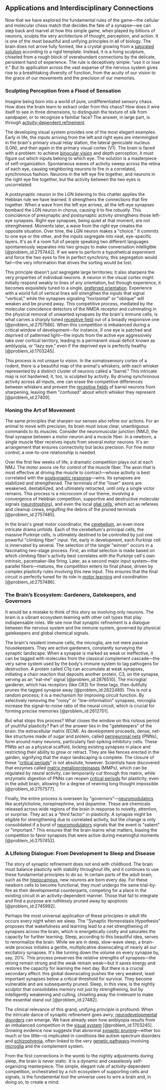 ## Applications and Interdisciplinary Connections

Now that we have explored the fundamental rules of the game—the cellular and molecular chess match that decides the fate of a synapse—we can step back and marvel at how this simple game, when played by billions of neurons, sculpts the very architecture of thought, perception, and action. It is one of the most beautiful and unifying principles in all of biology. The brain does not arrive fully formed, like a crystal growing from a [saturated solution](@article_id:140926) according to a rigid template. Instead, it is a living sculpture, chiseled from a rough block of overabundant connections by the delicate, persistent hand of experience. The rule is deceptively simple: “use it or lose it.” But its application across the vast expanse of the nervous system gives rise to a breathtaking diversity of function, from the acuity of our vision to the grace of our movements and the precision of our memories.

### Sculpting Perception from a Flood of Sensation

Imagine being born into a world of pure, undifferentiated sensory chaos. How does the brain learn to extract order from this chaos? How does it wire itself to see in three dimensions, to distinguish the texture of silk from sandpaper, or to recognize a familiar face? The answer, in large part, is through [activity-dependent refinement](@article_id:192279).

The developing visual system provides one of the most elegant examples. Early in life, the inputs arriving from the left and right eyes are intermingled in the brain's primary visual relay station, the lateral geniculate nucleus (LGN), and then again in the primary visual cortex (V1). The brain is faced with a problem: to achieve [binocular vision](@article_id:164019) and depth perception, it must figure out which inputs belong to which eye. The solution is a masterpiece of self-organization. Spontaneous waves of activity sweep across the retina of each eye, causing neighboring neurons to fire in a correlated, synchronous fashion. Neurons in the left eye fire together, and neurons in the right eye fire together, but the activity between the two eyes is uncorrelated.

A postsynaptic neuron in the LGN listening to this chatter applies the Hebbian rule we have learned: it strengthens the connections that fire together. When a wave from the left eye arrives, all the left-eye synapses bombard the LGN neuron in chorus, causing it to fire robustly. This coincidence of presynaptic and postsynaptic activity strengthens those left-eye synapses. Right-eye synapses, being quiet at that moment, are not strengthened. Moments later, a wave from the right eye creates the opposite situation. Over time, the LGN neuron makes a "choice." It commits to one eye or the other, and the inputs segregate into neat, eye-specific layers. It's as if a room full of people speaking two different languages spontaneously separates into two groups to make conversation intelligible [@problem_id:2757442]. If we were to perform a hypothetical experiment and force the two eyes to fire in perfect synchrony, this segregation would fail—the very information that drives the sorting would be lost.

This principle doesn't just segregate large territories; it also sharpens the very properties of individual neurons. A neuron in the visual cortex might initially respond weakly to lines of any orientation, but through experience, it becomes exquisitely tuned to a single, [preferred orientation](@article_id:190406). Experience with a world full of vertical lines will strengthen the inputs that signal "vertical," while the synapses signaling "horizontal" or "oblique" will weaken and be pruned away. This competitive process, mediated by the molecular coincidence detectors of the NMDA receptor and culminating in the physical removal of unwanted synapses by the brain's immune cells, is what carves a sharply tuned [receptive field](@article_id:634057) out of a broadly responsive one [@problem_id:2757566]. When this competition is imbalanced during a critical window of development—for instance, if one eye is patched and deprived of patterned light—the inputs from the active eye aggressively take over cortical territory, leading to a permanent visual deficit known as amblyopia, or "lazy eye," even if the deprived eye is perfectly healthy [@problem_id:1703245].

This process is not unique to vision. In the somatosensory cortex of a rodent, there is a beautiful map of the animal's whiskers, with each whisker represented by a distinct cluster of neurons called a "barrel." This intricate map is not hardwired; it, too, is sculpted by activity. By driving synchronous activity across all inputs, one can erase the competitive differences between whiskers and prevent the [receptive fields](@article_id:635677) of barrel neurons from sharpening, leaving them "confused" about which whisker they represent [@problem_id:27409].

### Honing the Art of Movement

The same principles that sharpen our senses also refine our actions. For an animal to move with precision, its brain must issue clear, unambiguous commands to its muscles. Consider the neuromuscular junction (NMJ), the final synapse between a motor neuron and a muscle fiber. In a newborn, a single muscle fiber receives inputs from several motor neurons. It's an arrangement that ensures connectivity but lacks precision. For fine motor control, a one-to-one relationship is needed.

Over the first few weeks of life, a dramatic competition plays out at each NMJ. The motor axons vie for control of the muscle fiber. The axon that is most effective at driving the muscle to contract—whose activity is best correlated with the [postsynaptic response](@article_id:198491)—wins. Its synapses are stabilized and strengthened. The terminals of the "loser" axons are weakened, destabilized, and ultimately retracted, until only a single victor remains. This process is a microcosm of our theme, involving a convergence of Hebbian competition, supportive and destructive molecular signals ([neurotrophins](@article_id:188671)), and even the local [glial cells](@article_id:138669), which act as referees and cleanup crews, engulfing the debris of the pruned terminals [@problem_id:2757485].

In the brain's great motor coordinator, the [cerebellum](@article_id:150727), an even more intricate drama unfolds. Each of the cerebellum's principal cells, the massive Purkinje cells, is ultimately destined to be controlled by just one powerful "climbing fiber" input. Yet, early in development, each Purkinje cell is innervated by several. The selection of the single "winner" occurs in a fascinating two-stage process. First, an initial selection is made based on which climbing fiber's activity best correlates with the Purkinje cell's own intrinsic, pacemaker-like firing. Later, as a second major input system—the parallel fibers—matures, the competition enters its final phase, driven by complex plasticity rules involving this new input. This ensures that the final circuit is perfectly tuned for its role in [motor learning](@article_id:150964) and coordination [@problem_id:2757486].

### The Brain’s Ecosystem: Gardeners, Gatekeepers, and Governors

It would be a mistake to think of this story as involving only neurons. The brain is a vibrant ecosystem teeming with other cell types that play indispensable roles. We see now that synaptic refinement is a dialogue between the nervous system and the immune system, governed by physical gatekeepers and global chemical signals.

The brain's resident immune cells, the microglia, are not mere passive housekeepers. They are active gardeners, constantly surveying the synaptic landscape. When a synapse is marked as weak or ineffective, it can be tagged with molecules from the classical complement cascade—the very same system used by the body's immune system to tag pathogens for destruction. A protein called C1q can accumulate at weak synapses, initiating a chain reaction that deposits another protein, C3, on the synapse, serving as an "eat-me" signal [@problem_id:2876510]. The microglial gardener, which has receptors (like CR3) for these tags, then dutifully prunes the tagged synapse away [@problem_id:2622489]. This is not a random process; it is a mechanism for improving circuit function. By selectively removing the "noisy" or "low-information" synapses, microglia increase the signal-to-noise ratio of the neural circuit, which is crucial for forming precise memories [@problem_id:2612701].

But what stops this process? What closes the window on this riotous period of youthful plasticity? Part of the answer lies in the "gatekeepers" of the brain: the extracellular matrix (ECM). As development proceeds, dense, net-like structures made of sugar and protein, called [perineuronal nets](@article_id:162474) (PNNs), form around many neurons, particularly fast-spiking inhibitory cells. These PNNs act as a physical scaffold, locking existing synapses in place and restricting their ability to grow or retract. They are like fences erected in the garden, signifying that the major landscaping is complete. The closure of these "[critical periods](@article_id:170852)" is not absolute, however. Scientists have discovered that enzymes called [matrix metalloproteinases](@article_id:262279) (MMPs), which can be regulated by neural activity, can temporarily cut through this matrix, while enzymatic digestion of PNNs can reopen [critical periods](@article_id:170852) for plasticity, even in the adult brain, allowing for a degree of rewiring long thought impossible [@problem_id:2757577].

Finally, the entire process is overseen by "governors"—[neuromodulators](@article_id:165835) like acetylcholine, norepinephrine, and dopamine. These are chemicals released across wide regions of the brain in response to novelty, attention, or surprise. They act as a "third factor" in plasticity. A synapse might be eligible for strengthening due to correlated activity, but the change is only consolidated if a burst of [neuromodulators](@article_id:165835) signals that the event is "salient" or "important." This ensures that the brain learns what matters, biasing the competition to favor synapses that were active during meaningful moments [@problem_id:2757452].

### A Lifelong Dialogue: From Development to Sleep and Disease

The story of synaptic refinement does not end with childhood. The brain must balance plasticity with stability throughout life, and it continues to use these fundamental principles to do so. In certain parts of the adult brain, such as the [hippocampus](@article_id:151875), new neurons are born every day. For these newborn cells to become functional, they must undergo the same trial-by-fire as their developmental counterparts, competing for a place in the existing circuit in an activity-dependent manner. Those that fail to integrate and find a purpose are ruthlessly pruned away by apoptosis [@problem_id:2745992].

Perhaps the most universal application of these principles in adult life occurs every night when we sleep. The "Synaptic Homeostasis Hypothesis" proposes that wakefulness and learning lead to a net strengthening of synapses across the brain, which is energetically costly and saturates the capacity for further learning. Sleep, according to this beautiful idea, serves to renormalize the brain. While we are in deep, slow-wave sleep, a brain-wide process initiates a gentle, multiplicative downscaling of nearly all our excitatory synapses. It's like turning down the volume on every synapse by, say, 20\%. This process preserves the *relative* strengths of synapses—the strong remain strong and the weak remain weak—but it saves energy and restores the capacity for learning the next day. But there is a crucial secondary effect: this global downscaling pushes the very weakest, least important synapses below a critical threshold for survival. They become vulnerable and are subsequently pruned. Sleep, in this view, is the nightly sculptor that consolidates memory not just by strengthening, but by intelligently weakening and culling, chiseling away the irrelevant to make the essential stand out [@problem_id:27482].

The clinical relevance of this grand, unifying principle is profound. When the intricate dance of synaptic refinement goes awry, [neurodevelopmental disorders](@article_id:189084) can emerge. We have already seen how amblyopia results from an imbalanced competition in the [visual system](@article_id:150787) [@problem_id:1703245]. Growing evidence now suggests that abnormal [synaptic pruning](@article_id:173368)—either too much or too little—is implicated in conditions like autism spectrum disorders and [schizophrenia](@article_id:163980), often linked to the very [genetic pathways](@article_id:269198) involving [microglia](@article_id:148187) and the complement system.

From the first connections in the womb to the nightly adjustments during sleep, the brain is never static. It is a dynamic and ceaselessly self-organizing masterpiece. The simple, elegant rule of activity-dependent competition, orchestrated by a rich ecosystem of supporting cells and signals, is the fundamental tool the universe uses to wire a brain and, in doing so, to create a mind.